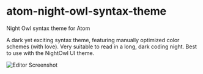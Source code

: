 # atom-night-owl-syntax-theme
Night Owl syntax theme for Atom

A dark yet exciting syntax theme, featuring manually optimized color schemes (with love). Very suitable to read in a long, dark coding night.
Best to use with the NightOwl UI theme.

![Editor Screenshot](http://powerytg.org/images/atom-night-owl-ui.jpg)

